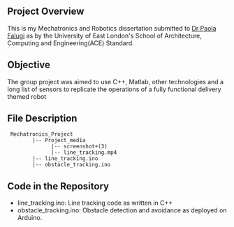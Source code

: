 ## Project Overview

This is my Mechatronics and Robotics dissertation submitted to [Dr Paola Falugi](https://www.linkedin.com/in/paola-falugi-699a531/) as by the University of East London's School of Architecture, Computing and Engineering(ACE) Standard.

## Objective 

The group project was aimed to use C++, Matlab, other technologies and a long list of sensors to replicate the operations of a fully functional delivery themed robot 


## File Description

     Mechatronics_Project
            |-- Project_media
                  |-- screenshot+(3)
                  |-- line_tracking.mp4
            |-- line_tracking.ino
            |-- obstacle_tracking.ino
           
## Code in the Repository

- line_tracking.ino: Line tracking code as written in C++
- obstacle_tracking.ino: Obstacle detection and avoidance as deployed on Arduino.

  
